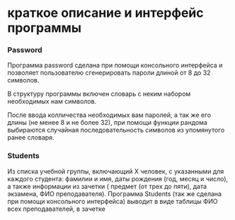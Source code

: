# краткое описание и интерфейс программы #
### Password ###
Программа password сделана при помощи консольного интерфейса и позволяет пользователю сгенерировать пароли длиной от 8 до 32 символов.

В структуру программы включен словарь с неким набором необходимых нам символов. 

После ввода колличества необходимых вам паролей, а так же его длины (не менее 8 и не более 32), при помощи функции рандома выбираются случайная последовательность символов из упомянутого ранее словаря.

### Students ###
Из списка учебной группы, включающий Х человек, с указанными для каждого студента: фамилии и имя, даты рождения (год, месяц и число), а также информации из зачетки ( предмет (от трех до пяти), дата экзамена, ФИО преподавателя).
Программа Students (так же сделана при помощи консольного интерфейса) выводит в виде таблицы ФИО всех преподавателей, в зачетке
